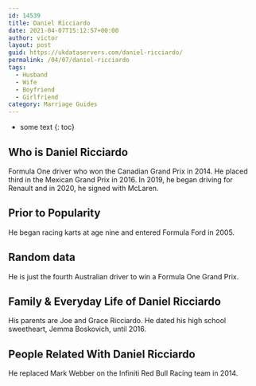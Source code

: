 ```yaml
---
id: 14539
title: Daniel Ricciardo
date: 2021-04-07T15:12:57+00:00
author: victor
layout: post
guid: https://ukdataservers.com/daniel-ricciardo/
permalink: /04/07/daniel-ricciardo
tags:
  - Husband
  - Wife
  - Boyfriend
  - Girlfriend
category: Marriage Guides
---
```


* some text
{: toc}


## Who is Daniel Ricciardo



Formula One driver who won the Canadian Grand Prix in 2014. He placed third in the Mexican Grand Prix in 2016. In 2019, he began driving for Renault and in 2020, he signed with McLaren.

                
                
                
## Prior to Popularity



He began racing karts at age nine and entered Formula Ford in 2005.

                
                
                
## Random data



He is just the fourth Australian driver to win a Formula One Grand Prix.

                
                
                
## Family & Everyday Life of Daniel Ricciardo



His parents are Joe and Grace Ricciardo. He dated his high school sweetheart, Jemma Boskovich, until 2016.

                
                
                
## People Related With Daniel Ricciardo



He replaced Mark Webber on the Infiniti Red Bull Racing team in 2014. 

                
              
            
          
          
          